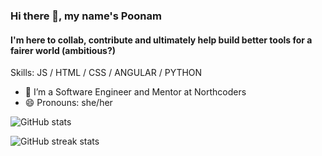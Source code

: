 ### Hi there 👋, my name's Poonam
#### I'm here to collab, contribute and ultimately help build better tools for a fairer world (ambitious?)

Skills: JS / HTML / CSS / ANGULAR / PYTHON

- 🌱 I’m a Software Engineer and Mentor at Northcoders
- 😄 Pronouns: she/her 

![GitHub stats](https://github-readme-stats.vercel.app/api?username=Poonam-raj&show_icons=true)  

![GitHub streak stats](https://github-readme-streak-stats.herokuapp.com/?user=Poonam-raj)  

